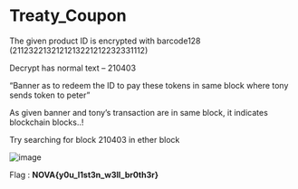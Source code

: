 # Treaty_Coupon

The given product ID is encrypted with barcode128 (2112322132121213221212232331112)

Decrypt has normal text – 210403

“Banner as to redeem the ID to pay these tokens in same block where tony sends token to peter”

As given banner and tony’s transaction are in same block, it indicates blockchain blocks..!

Try searching for block 210403 in ether block

![image](https://user-images.githubusercontent.com/82039185/114257932-d4645000-99e0-11eb-924c-f2a4a86d8955.png)

Flag : **NOVA{y0u_l1st3n_w3ll_br0th3r}**
